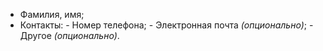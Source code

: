 - Фамилия, имя;
- Контакты:
	\- Номер телефона;
	\- Электронная почта *(опционально)*;
	\- Другое *(опционально)*.